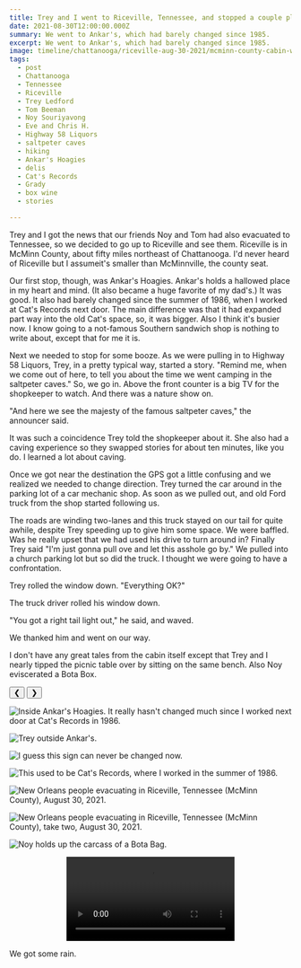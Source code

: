 ```yaml
---
title: Trey and I went to Riceville, Tennessee, and stopped a couple places on the way.
date: 2021-08-30T12:00:00.000Z
summary: We went to Ankar's, which had barely changed since 1985.
excerpt: We went to Ankar's, which had barely changed since 1985.
image: timeline/chattanooga/riceville-aug-30-2021/mcminn-county-cabin-with-tom-and-noy-sep-1-2021.jpg
tags:
  - post 
  - Chattanooga
  - Tennessee
  - Riceville
  - Trey Ledford
  - Tom Beeman
  - Noy Souriyavong
  - Eve and Chris H.
  - Highway 58 Liquors
  - saltpeter caves
  - hiking
  - Ankar's Hoagies
  - delis
  - Cat's Records
  - Grady
  - box wine
  - stories

---
```


Trey and I got the news that our friends Noy and Tom had also evacuated to Tennessee, so we decided to go up to Riceville and see them. Riceville is in McMinn County, about fifty miles northeast of Chattanooga. I'd never heard of Riceville but I assumeit's smaller than McMinnville, the county seat.

Our first stop, though, was Ankar's Hoagies. Ankar's holds a hallowed place in my heart and mind. (It also became a huge favorite of my dad's.) It was good. It also had barely changed since the summer of 1986, when I worked at Cat's Records next door. The main difference was that it had expanded part way into the old Cat's space, so, it was bigger. Also I think it's busier now. I know going to a not-famous Southern sandwich shop is nothing to write about, except that for me it is.

Next we needed to stop for some booze. As we were pulling in to Highway 58 Liquors, Trey, in a pretty typical way, started a story. "Remind me, when we come out of here, to tell you about the time we went camping in the saltpeter caves." So, we go in. Above the front counter is a big TV for the shopkeeper to watch. And there was a nature show on.

"And here we see the majesty of the famous saltpeter caves," the announcer said.

It was such a coincidence Trey told the shopkeeper about it. She also had a caving experience so they swapped stories for about ten minutes, like you do. I learned a lot about caving.

Once we got near the destination the GPS got a little confusing and we realized we needed to change direction. Trey turned the car around in the parking lot of a car mechanic shop. As soon as we pulled out, and old Ford truck from the shop started following us. 

The roads are winding two-lanes and this truck stayed on our tail for quite awhile, despite Trey speeding up to give him some space. We were baffled. Was he really upset that we had used his drive to turn around in? Finally Trey said "I'm just gonna pull ove and let this asshole go by." We pulled into a church parking lot but so did the truck. I thought we were going to have a confrontation.

Trey rolled the window down. "Everything OK?"

The truck driver rolled his window down.

"You got a right tail light out," he said, and waved.

We thanked him and went on our way.

I don't have any great tales from the cabin itself except that Trey and I nearly tipped the picnic table over by sitting on the same bench. Also Noy eviscerated a Bota Box.

<div id="viewport">
    <button id="buttonPrevious">&#10094;</button>
    <button id="buttonNext">&#10095;</button>


![Inside Ankar's Hoagies. It really hasn't changed much since I worked next door at Cat's Records in 1986.](/static/img/timeline/chattanooga/ankars-aug-30-2021/ankars-interior-aug-30-2021.jpg)

![Trey outside Ankar's.](/static/img/timeline/chattanooga/ankars-aug-30-2021/ankars-exterior-trey-aug-30-2021.jpg)

![I guess this sign can never be changed now.](/static/img/timeline/chattanooga/ankars-aug-30-2021/ankars-sign-aug-30-2021.jpg)

![This used to be Cat's Records, where I worked in the summer of 1986.](/static/img/timeline/chattanooga/ankars-aug-30-2021/site-of-cats-records-aug-30-2021.jpg)

![New Orleans people evacuating in Riceville, Tennessee (McMinn County), August 30, 2021.](/static/img/timeline/chattanooga/riceville-aug-30-2021/riceville-group-photo-aug-30-2021.jpg)

![New Orleans people evacuating in Riceville, Tennessee (McMinn County), take two, August 30, 2021.](/static/img/timeline/chattanooga/riceville-aug-30-2021/mcminn-county-cabin-with-tom-and-noy-sep-1-2021.jpg)

![Noy holds up the carcass of a Bota Bag.](/static/img/timeline/chattanooga/riceville-aug-30-2021/noy-with-bota-bag-aug-30-2021.jpg)

</div>
<div id="caption"></div>

<div style="width: 100%; text-align: center;">
<video controls loop>
  <source type="video/mp4" src="/static/img/timeline/chattanooga/riceville-aug-30-2021/riceville-rain-aug-30-2021.mp4"></source>
  <p>Your browser does not support the video element.</p>
</video>
</div>

We got some rain.
